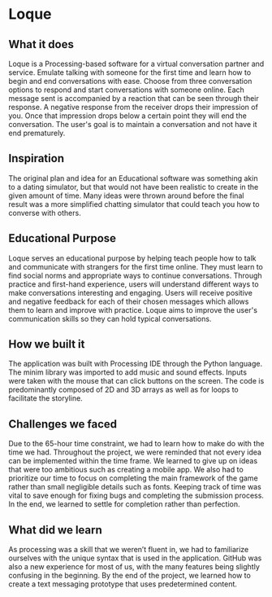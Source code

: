 # Loque
## What it does
Loque is a Processing-based software for a virtual conversation partner and service. Emulate talking with someone for the first time and learn how to begin and end conversations with ease. Choose from three conversation options to respond and start conversations with someone online. Each message sent is accompanied by a reaction that can be seen through their response. A negative response from the receiver drops their impression of you. Once that impression drops below a certain point they will end the conversation. The user's goal is to maintain a conversation and not have it end prematurely.

## Inspiration
The original plan and idea for an Educational software was something akin to a dating simulator, but that would not have been realistic to create in the given amount of time. Many ideas were thrown around before the final result was a more simplified chatting simulator that could teach you how to converse with others. 

## Educational Purpose
Loque serves an educational purpose by helping teach people how to talk and communicate with strangers for the first time online. They must learn to find social norms and appropriate ways to continue conversations. Through practice and first-hand experience, users will understand different ways to make conversations interesting and engaging. Users will receive positive and negative feedback for each of their chosen messages which allows them to learn and improve with practice. Loque aims to improve the user's communication skills so they can hold typical conversations.

## How we built it
The application was built with Processing IDE through the Python language. The minim library was imported to add music and sound effects. Inputs were taken with the mouse that can click buttons on the screen. The code is predominantly composed of 2D and 3D arrays as well as for loops to facilitate the storyline. 

## Challenges we faced 
Due to the 65-hour time constraint, we had to learn how to make do with the time we had. Throughout the project, we were reminded that not every idea can be implemented within the time frame. We learned to give up on ideas that were too ambitious such as creating a mobile app. We also had to prioritize our time to focus on completing the main framework of the game rather than small negligible details such as fonts. Keeping track of time was vital to save enough for fixing bugs and completing the submission process. In the end, we learned to settle for completion rather than perfection. 

## What did we learn
As processing was a skill that we weren’t fluent in, we had to familiarize ourselves with the unique syntax that is used in the application. GitHub was also a new experience for most of us, with the many features being slightly confusing in the beginning. By the end of the project, we learned how to create a text messaging prototype that uses predetermined content.
